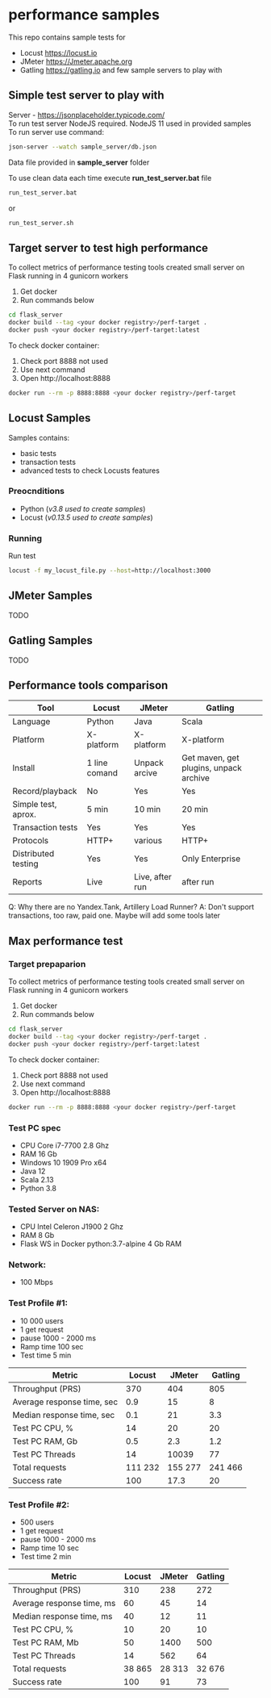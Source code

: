 # performance samples
This repo contains sample tests for
* Locust https://locust.io
* JMeter https://Jmeter.apache.org
* Gatling https://gatling.io
and few sample servers to play with

## Simple test server to play with
Server - https://jsonplaceholder.typicode.com/  
To run test server NodeJS required. NodeJS 11 used in provided samples  
To run server use command:  
```bash
json-server --watch sample_server/db.json
```

Data file provided in **sample_server** folder

To use clean data each time execute **run_test_server.bat** file
```bash
run_test_server.bat
```
or 
```bash
run_test_server.sh
```
## Target server to test high performance
To collect metrics of performance testing tools created small server on Flask running in 4 gunicorn workers  
1. Get docker
2. Run commands below
```bash
cd flask_server
docker build --tag <your docker registry>/perf-target .
docker push <your docker registry>/perf-target:latest
```
To check docker container:  
1. Check port 8888 not used
2. Use next command
3. Open http://localhost:8888
```bash
docker run --rm -p 8888:8888 <your docker registry>/perf-target
```
## Locust Samples
Samples contains:
* basic tests
* transaction tests
* advanced tests to check Locusts features
### Preocnditions
* Python (_v3.8 used to create samples_) 
* Locust (_v0.13.5 used to create samples_) 
### Running
Run test
```bash
locust -f my_locust_file.py --host=http://localhost:3000
```
## JMeter Samples
TODO

## Gatling Samples
TODO

## Performance tools comparison
| Tool                | Locust        | JMeter          | Gatling                                |
|---------------------|---------------|-----------------|----------------------------------------|
| Language            | Python        | Java            | Scala                                  |
| Platform            | X-platform    | X-platform      | X-platform                             |
| Install             | 1 line comand | Unpack arcive   | Get maven, get plugins, unpack archive |
| Record/playback     | No            | Yes             | Yes                                    |
| Simple test, aprox. |  5 min        | 10 min          | 20 min                                 |
| Transaction tests   | Yes           | Yes             | Yes                                    |
| Protocols           | HTTP+         | various         | HTTP+                                  |
| Distributed testing | Yes           | Yes             | Only Enterprise                        |
| Reports             | Live          | Live, after run | after run                              |

Q: Why there are no Yandex.Tank, Artillery Load Runner?
A: Don't support transactions, too raw, paid one. Maybe will add some tools later

## Max performance test
### Target prepaparion
To collect metrics of performance testing tools created small server on Flask running in 4 gunicorn workers  
1. Get docker
2. Run commands below
```bash
cd flask_server
docker build --tag <your docker registry>/perf-target .
docker push <your docker registry>/perf-target:latest
```
To check docker container:  
1. Check port 8888 not used
2. Use next command
3. Open http://localhost:8888
```bash
docker run --rm -p 8888:8888 <your docker registry>/perf-target
```

### Test PC spec  
* CPU Core i7-7700 2.8 Ghz
* RAM 16 Gb
* Windows 10 1909 Pro x64
* Java 12
* Scala 2.13
* Python 3.8
### Tested Server on NAS:
* CPU Intel Celeron J1900 2 Ghz
* RAM 8 Gb
* Flask WS in Docker python:3.7-alpine 4 Gb RAM
### Network:
* 100 Mbps
### Test Profile #1:
* 10 000 users
* 1 get request
* pause 1000 - 2000 ms
* Ramp time 100 sec
* Test time 5 min  

|Metric                      | Locust | JMeter | Gatling |
|----------------------------|--------|--------|---------|
| Throughput (PRS)           | 370    | 404    | 805     |
| Average response time, sec | 0.9    | 15     | 8       |
| Median response time, sec  | 0.1    | 21     | 3.3     |
| Test PC CPU, %             | 14     | 20     | 20      |
| Test PC RAM, Gb            | 0.5    | 2.3    | 1.2     |
| Test PC Threads            | 14     | 10039  | 77      |
| Total requests             | 111 232| 155 277| 241 466 |
| Success rate               | 100    | 17.3   | 20      |

### Test Profile #2:
* 500 users
* 1 get request
* pause 1000 - 2000 ms
* Ramp time 10 sec
* Test time 2 min  

|Metric                     | Locust | JMeter | Gatling |
|---------------------------|--------|--------|---------|
| Throughput (PRS)          | 310    | 238    | 272     |
| Average response time, ms | 60     | 45     | 14      |
| Median response time, ms  | 40     | 12     | 11      |
| Test PC CPU, %            | 10     | 20     | 10      |
| Test PC RAM, Mb           | 50     | 1400   | 500     |
| Test PC Threads           | 14     | 562    | 64      |
| Total requests            | 38 865 | 28 313 | 32 676  |
| Success rate              | 100    | 91     | 73      |
